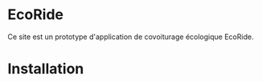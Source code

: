 # EcoRide
Ce site est un prototype d'application de covoiturage écologique EcoRide.

# Installation 